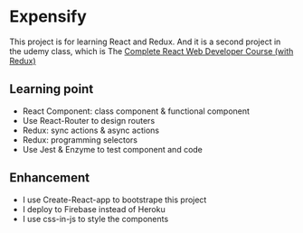 # Expensify

This project is for learning React and Redux. And it is a second project in the udemy class, which is The [Complete React Web Developer Course (with Redux)](https://www.udemy.com/react-2nd-edition/)

## Learning point
* React Component: class component & functional component
* Use React-Router to design routers
* Redux: sync actions & async actions
* Redux: programming selectors
* Use Jest & Enzyme to test component and code

## Enhancement
* I use Create-React-app to bootstrape this project
* I deploy to Firebase instead of Heroku
* I use css-in-js to style the components
